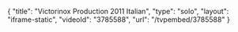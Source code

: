 {
    "title": "Victorinox Production 2011 Italian",
    "type": "solo",
    "layout": "iframe-static",
    "videoId": "3785588",
    "url": "\/tvpembed\/3785588"
}